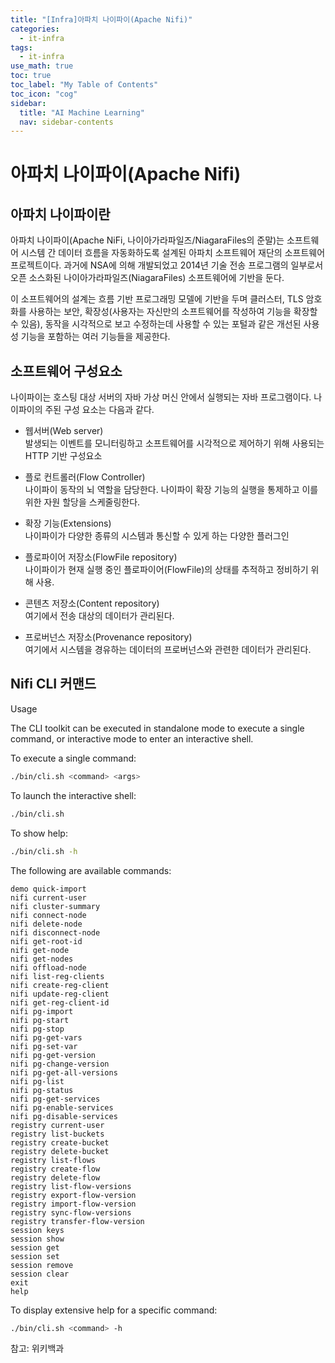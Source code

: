 ```yaml
---
title: "[Infra]아파치 나이파이(Apache Nifi)" 
categories:
  - it-infra
tags:
  - it-infra
use_math: true
toc: true
toc_label: "My Table of Contents"
toc_icon: "cog"
sidebar:
  title: "AI Machine Learning"
  nav: sidebar-contents
---
```


# 아파치 나이파이(Apache Nifi)

## 아파치 나이파이란

아파치 나이파이(Apache NiFi, 나이아가라파일즈/NiagaraFiles의 준말)는 소프트웨어 시스템 간 데이터 흐름을 자동화하도록 설계된 
아파치 소프트웨어 재단의 소프트웨어 프로젝트이다. 
과거에 NSA에 의해 개발되었고 2014년 기술 전송 프로그램의 일부로서 오픈 소스화된 나이아가라파일즈(NiagaraFiles) 소프트웨어에 기반을 둔다.

이 소프트웨어의 설계는 흐름 기반 프로그래밍 모델에 기반을 두며 클러스터, 
TLS 암호화를 사용하는 보안, 확장성(사용자는 자신만의 소프트웨어를 작성하여 기능을 확장할 수 있음), 
동작을 시각적으로 보고 수정하는데 사용할 수 있는 포털과 같은 개선된 사용성 기능을 포함하는 여러 기능들을 제공한다.

## 소프트웨어 구성요소

나이파이는 호스팅 대상 서버의 자바 가상 머신 안에서 실행되는 자바 프로그램이다. 
나이파이의 주된 구성 요소는 다음과 같다. 

* 웹서버(Web server)  
발생되는 이벤트를 모니터링하고 소프트웨어를 시각적으로 제어하기 위해 사용되는 HTTP 기반 구성요소

* 플로 컨트롤러(Flow Controller)  
나이파이 동작의 뇌 역할을 담당한다. 
나이파이 확장 기능의 실행을 통제하고 이를 위한 자원 할당을 스케줄링한다.

* 확장 기능(Extensions)  
나이파이가 다양한 종류의 시스템과 통신할 수 있게 하는 다양한 플러그인

* 플로파이어 저장소(FlowFile repository)  
나이파이가 현재 실행 중인 플로파이어(FlowFile)의 상태를 추적하고 정비하기 위해 사용.

* 콘텐츠 저장소(Content repository)  
여기에서 전송 대상의 데이터가 관리된다.

* 프로버넌스 저장소(Provenance repository)  
여기에서 시스템을 경유하는 데이터의 프로버넌스와 관련한 데이터가 관리된다. 

## Nifi CLI 커맨드

Usage

The CLI toolkit can be executed in standalone mode to execute a single command, or interactive mode to enter an interactive shell.

To execute a single command:

```bash
./bin/cli.sh <command> <args>
```

To launch the interactive shell:

```bash
./bin/cli.sh
```

To show help:

```bash
./bin/cli.sh -h
```

The following are available commands:

```
demo quick-import
nifi current-user
nifi cluster-summary
nifi connect-node
nifi delete-node
nifi disconnect-node
nifi get-root-id
nifi get-node
nifi get-nodes
nifi offload-node
nifi list-reg-clients
nifi create-reg-client
nifi update-reg-client
nifi get-reg-client-id
nifi pg-import
nifi pg-start
nifi pg-stop
nifi pg-get-vars
nifi pg-set-var
nifi pg-get-version
nifi pg-change-version
nifi pg-get-all-versions
nifi pg-list
nifi pg-status
nifi pg-get-services
nifi pg-enable-services
nifi pg-disable-services
registry current-user
registry list-buckets
registry create-bucket
registry delete-bucket
registry list-flows
registry create-flow
registry delete-flow
registry list-flow-versions
registry export-flow-version
registry import-flow-version
registry sync-flow-versions
registry transfer-flow-version
session keys
session show
session get
session set
session remove
session clear
exit
help
```

To display extensive help for a specific command:

```bash
./bin/cli.sh <command> -h
```
참고: 위키백과
